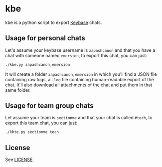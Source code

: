 # kbe

kbe is a python script to export [Keybase] chats.

## Usage for personal chats

Let's assume your keybase username is `zapashcanon` and that you have a chat with someone named `emersion`, to export this chat, you can just:

```sh
./kbe.py zapashcanon,emersion
```

It will create a folder `zapashcanon,emersion` in which you'll find a JSON file containing raw logs, a `.log` file containing human-readable export of the chat. It'll also download all attachments of the chat and put them in that same folder.

## Usage for team group chats

Let assume your team is `sectionme` and that your chat is called `#tech`, to export this team chat, you can just:

```sh
./kbte.py sectionme tech
```

## License

See [LICENSE].

[Keybase]: https://keybase.io/
[LICENSE]: ./LICENSE.md
